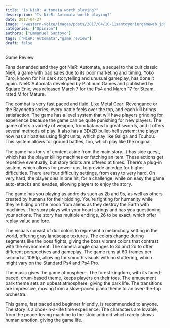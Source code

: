```yaml
---
title: "Is NieR: Automata worth playing?"
description: "Is NieR: Automata worth playing?"
date: 2017-04-27
image: "/western-voice/images/posts/2017/04/10-11santoyoniergameweb.jpg"
categories: ["Opinion"]
authors: ["Emmanuel Santoyo"]
tags: ["NieR: Automata","game review"]
draft: false
---
```

Game Review

Fans demanded and they got NieR: Automata, a sequel to the cult classic NieR, a game with bad sales due to its poor marketing and timing. Yoko Taro, known for his dark storytelling and unusual gameplay, has done it again. NieR: Automata developed by Platinum Games and published by Square Enix, was released March 7 for the Ps4 and March 17 for Steam, rated M for Mature.

The combat is very fast paced and fluid. Like Metal Gear: Revengance or the Bayonetta series, every battle feels over the top, and each kill brings satisfaction. The game has a level system that will have players grinding for experience because the game can be quite punishing for new players. The game offers a variety of weapon, from katanas to great swords, and it offers several methods of play. It also has a 3D/2D bullet-hell system; the player now has air battles using flight units, which play like Galiga and Touhou. This system allows for ground battles, too, which play like the original.

The game has tons of content aside from the main story. It has side quest, which has the player killing machines or fetching an item. These actions get repetitive eventually, but story tidbits are offered at times. There’s a plug-in system, which allows for power-ups, to provide an edge for higher difficulties. There are four difficulty settings, from easy to very hard. On very hard, the player dies in one hit, for a challenge, while on easy the game auto-attacks and evades, allowing players to enjoy the story.

The game has you playing as androids such as 2b and 9s, as well as others created by humans for their bidding. You’re fighting for humanity while they’re hiding on the moon from aliens as they destroy the Earth with machines. The story plays with your heart strings and has you questioning your actions. The story has multiple endings, 26 to be exact, which offer replay value and lore.

The visuals consist of dull colors to represent a melancholy setting in the world, offering gray landscape textures. The colors change during segments like the boss fights, giving the boss vibrant colors that contrast with the environment. The camera angle changes to 3d and 2d to offer different perspectives and gameplay. The game runs at 60 frames per second at 1080p, allowing for smooth visuals with no stuttering, which might vary on the Standard Ps4 and Ps4 Pro.

The music gives the game atmosphere. The forest kingdom, with its faced-paced, drum-based theme, keeps players on their toes. The amusement park theme sets an upbeat atmosphere, giving the park life. The transitions are impressive, moving from a slow-paced piano theme to an over-the-top orchestra.

This game, fast paced and beginner friendly, is recommended to anyone. The story is a once-in-a-life time experience. The characters are lovable, from the peace-loving machine to the stoic android which rarely shows human emotion, giving the game life.